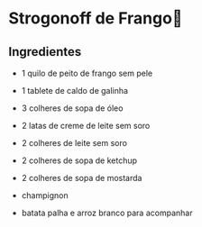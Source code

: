  # Strogonoff de Frango:chicken:





## Ingredientes







- 1 quilo de peito de frango sem pele

- 1 tablete de caldo de galinha

- 3 colheres de sopa de óleo

- 2 latas de creme de leite sem soro

- 2 colheres de leite sem soro

- 2 colheres de sopa de ketchup

- 2 colheres de sopa de mostarda

- champignon

- batata palha e arroz branco para acompanhar







